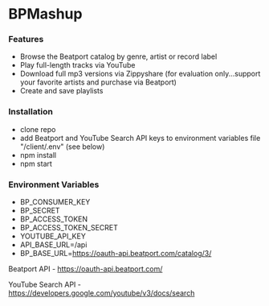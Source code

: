 # BPMashup

### Features

- Browse the Beatport catalog by genre, artist or record label
- Play full-length tracks via YouTube
- Download full mp3 versions via Zippyshare (for evaluation only...support your favorite artists and purchase via Beatport)
- Create and save playlists

### Installation

- clone repo
- add Beatport and YouTube Search API keys to environment variables file "/client/.env" (see below)
- npm install
- npm start

### Environment Variables

- BP_CONSUMER_KEY
- BP_SECRET
- BP_ACCESS_TOKEN
- BP_ACCESS_TOKEN_SECRET
- YOUTUBE_API_KEY
- API_BASE_URL=/api
- BP_BASE_URL=https://oauth-api.beatport.com/catalog/3/

Beatport API - https://oauth-api.beatport.com/

YouTube Search API - https://developers.google.com/youtube/v3/docs/search
